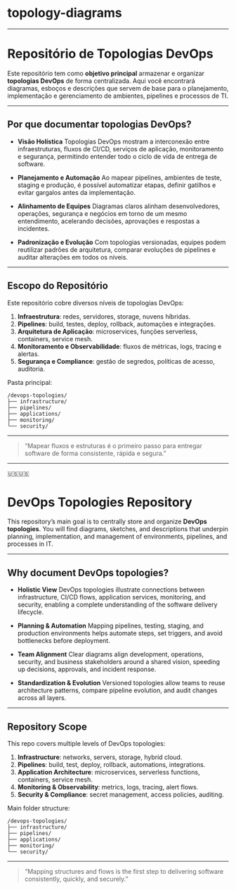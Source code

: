 # topology-diagrams

---

# Repositório de Topologias DevOps

Este repositório tem como **objetivo principal** armazenar e organizar **topologias DevOps** de forma centralizada. Aqui você encontrará diagramas, esboços e descrições que servem de base para o planejamento, implementação e gerenciamento de ambientes, pipelines e processos de TI.

---

## Por que documentar topologias DevOps?

* **Visão Holística**
  Topologias DevOps mostram a interconexão entre infraestruturas, fluxos de CI/CD, serviços de aplicação, monitoramento e segurança, permitindo entender todo o ciclo de vida de entrega de software.

* **Planejamento e Automação**
  Ao mapear pipelines, ambientes de teste, staging e produção, é possível automatizar etapas, definir gatilhos e evitar gargalos antes da implementação.

* **Alinhamento de Equipes**
  Diagramas claros alinham desenvolvedores, operações, segurança e negócios em torno de um mesmo entendimento, acelerando decisões, aprovações e respostas a incidentes.

* **Padronização e Evolução**
  Com topologias versionadas, equipes podem reutilizar padrões de arquitetura, comparar evoluções de pipelines e auditar alterações em todos os níveis.

---

## Escopo do Repositório

Este repositório cobre diversos níveis de topologias DevOps:

1. **Infraestrutura**: redes, servidores, storage, nuvens híbridas.
2. **Pipelines**: build, testes, deploy, rollback, automações e integrações.
3. **Arquitetura de Aplicação**: microservices, funções serverless, containers, service mesh.
4. **Monitoramento e Observabilidade**: fluxos de métricas, logs, tracing e alertas.
5. **Segurança e Compliance**: gestão de segredos, políticas de acesso, auditoria.

Pasta principal:

```
/devops-topologies/
├── infrastructure/
├── pipelines/
├── applications/
├── monitoring/
└── security/
```

---

> “Mapear fluxos e estruturas é o primeiro passo para entregar software de forma consistente, rápida e segura.”

---

🇺🇸🇺🇸

# DevOps Topologies Repository

This repository’s main goal is to centrally store and organize **DevOps topologies**. You will find diagrams, sketches, and descriptions that underpin planning, implementation, and management of environments, pipelines, and processes in IT.

---

## Why document DevOps topologies?

* **Holistic View**
  DevOps topologies illustrate connections between infrastructure, CI/CD flows, application services, monitoring, and security, enabling a complete understanding of the software delivery lifecycle.

* **Planning & Automation**
  Mapping pipelines, testing, staging, and production environments helps automate steps, set triggers, and avoid bottlenecks before deployment.

* **Team Alignment**
  Clear diagrams align development, operations, security, and business stakeholders around a shared vision, speeding up decisions, approvals, and incident response.

* **Standardization & Evolution**
  Versioned topologies allow teams to reuse architecture patterns, compare pipeline evolution, and audit changes across all layers.

---

## Repository Scope

This repo covers multiple levels of DevOps topologies:

1. **Infrastructure**: networks, servers, storage, hybrid cloud.
2. **Pipelines**: build, test, deploy, rollback, automations, integrations.
3. **Application Architecture**: microservices, serverless functions, containers, service mesh.
4. **Monitoring & Observability**: metrics, logs, tracing, alert flows.
5. **Security & Compliance**: secret management, access policies, auditing.

Main folder structure:

```
/devops-topologies/
├── infrastructure/
├── pipelines/
├── applications/
├── monitoring/
└── security/
```

---

> “Mapping structures and flows is the first step to delivering software consistently, quickly, and securely.”
